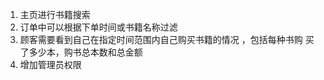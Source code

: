 1. 主页进行书籍搜索
2. 订单中可以根据下单时间或书籍名称过滤
3. 顾客需要看到自己在指定时间范围内⾃⼰购买书籍的情况 ，包括每种书购
   买了多少本，购书总本数和总⾦额
4. 增加管理员权限